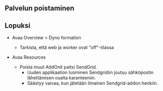 ## Palvelun poistaminen

## Lopuksi
- Avaa Overview > Dyno formation
  - Tarkista, että web ja worker ovat "off"-tilassa

- Avaa Resources
  - Poista muut AddOnit paitsi SendGrid.
    - Uuden applikaation luominen Sendgridiin joutuu sähköpostin lähettämisen osalta karanteeniin.
    - Säästyy vaivaa, kun jätetään ilmainen Sendgrid-addon henkiin.
